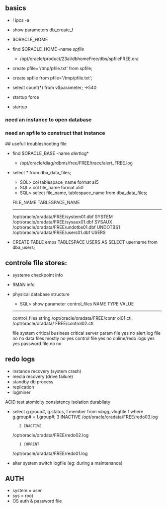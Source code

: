 ## basics
- ! ipcs -a
- show parameters db_create_f
- $ORACLE_HOME
- find $ORACLE_HOME -name *spfile*
	- /opt/oracle/product/23ai/dbhomeFree/dbs/spfileFREE.ora

- create pfile='/tmp/pfile.txt' from spfile;
- create spfile from pfile='/tmp/pfile.txt';

- select count(*) from v$parameter;  ->540
- startup force
- startup 

### need an instance to open database
### need an spfile to construct that instance

## usefull troubleshooting file
- find $ORACLE_BASE -name *alert*log*
	- /opt/oracle/diag/rdbms/free/FREE/trace/alert_FREE.log
- select * from dba_data_files;
	- SQL> col tablespace_name format a15
	- SQL> col file_name format a50 
	- SQL> select file_name, tablespace_name from dba_data_files;

	FILE_NAME					                      TABLESPACE_NAME
	-------------------------------------------------- ---------------
	/opt/oracle/oradata/FREE/system01.dbf		   SYSTEM
	/opt/oracle/oradata/FREE/sysaux01.dbf		   SYSAUX
	/opt/oracle/oradata/FREE/undotbs01.dbf		   UNDOTBS1
	/opt/oracle/oradata/FREE/users01.dbf		   USERS

- CREATE TABLE emps TABLESPACE USERS AS SELECT username from dba_users;

## controle file stores:
- systeme checkpoint info 
- RMAN info
- physical database structure

	- SQL> show parameter control_files
	NAME				     TYPE	 VALUE
	------------------------------------ ----------- ------------------------------
	control_files		string	 /opt/oracle/oradata/FREE/contr
	          						 ol01.ctl, /opt/oracle/oradata/
	          						 FREE/control02.ctl
	
	
	file                                       system critical        business critical
	server param file                          yes                    no
	alert log file                             no                     no
	data files                                 mostly no              yes
	control file                               yes                    no
	online/redo logs                           yes                    yes
	password file                              no                     no

## redo logs
- instance recovery (system crash)
- media recovery (drive failure)
- standby db process
- replication 
- logminer

ACID test 
atomicity consistency isolation durabilaty

- select g.group#, g.status, f.member from v$log g, v$logfile f where g.group# = f.group#; 
		 3 INACTIVE
	/opt/oracle/oradata/FREE/redo03.log
	
		 2 INACTIVE
	/opt/oracle/oradata/FREE/redo02.log
	
		 1 CURRENT
	/opt/oracle/oradata/FREE/redo01.log


- alter system switch logfile (eg: during a maintenance)


## AUTH
- system = user
- sys = root
- OS auth & password file



